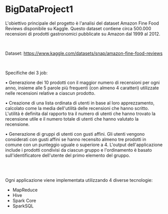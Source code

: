 # BigDataProject1
L'obiettivo principale del progetto è l'analisi del dataset Amazon Fine Food Reviews disponibile su Kaggle. Questo dataset contiene circa 500.000 recensioni di prodotti gastronomici pubblicate su Amazon dal 1999 al 2012. 

<br>

Dataset: https://www.kaggle.com/datasets/snap/amazon-fine-food-reviews

<br>

Specifiche dei 3 job:

•	Generazione dei 10 prodotti con il maggior numero di recensioni per ogni anno, insieme alle 5 parole più frequenti (con almeno 4 caratteri) utilizzate nelle recensioni relative a ciascun prodotto.

•	Creazione di una lista ordinata di utenti in base al loro apprezzamento, calcolato come la media dell'utilità delle recensioni che hanno scritto. L'utilità è definita dal rapporto tra il numero di utenti che hanno trovato la recensione utile e il numero totale di utenti che hanno valutato la recensione.

•	Generazione di gruppi di utenti con gusti affini. Gli utenti vengono considerati con gusti affini se hanno recensito almeno tre prodotti in comune con un punteggio uguale o superiore a 4. L'output dell'applicazione include i prodotti condivisi da ciascun gruppo e l'ordinamento è basato sull'identificatore dell'utente del primo elemento del gruppo.

<br><br>

Ogni applicazione viene implementata utilizzando 4 diverse tecnologie:
- MapReduce
- Hive
- Spark Core
- SparkSQL
